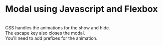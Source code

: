 Modal using Javascript and Flexbox
==============
<br>CSS handles the animations for the show and hide.
<br>The escape key also closes the modal.
<br>You'll need to add prefixes for the animation.
